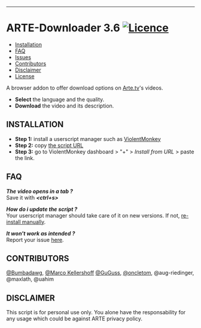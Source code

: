 ***
ARTE-Downloader **3.6** [![Licence](https://img.shields.io/badge/License-GPLv3-blue.svg)](../master/LICENSE.md)
=================
* [Installation](#installation)
* [FAQ](#faq)
* [Issues](../../issues)
* [Contributors](#contributors)
* [Disclaimer](#disclaimer)
* [License](../master/LICENSE.md)

A browser addon to offer download options on [Arte.tv](https://www.arte.tv/)'s videos.

* **Select** the language and the quality.
* **Download** the video and its description.

INSTALLATION
------------

* **Step 1:** install a userscript manager such as [ViolentMonkey](https://violentmonkey.github.io/get-it/#stable-release)
* **Step 2:** copy [the script URL](../../raw/master/src/arte-downloader.js)
* **Step 3:** go to ViolentMonkey dashboard > "+" > *Install from URL* > paste the link.
 
FAQ
---
***The video opens in a tab ?***<br>
Save it with ***<ctrl+s>***

***How do i update the script ?***<br>
Your userscript manager should take care of it on new versions. If not, [re-install manually](#installation).

***It won't work as intended ?***<br>
Report your issue [here](../../issues).

CONTRIBUTORS
-----------
[@Bumbadawg](https://github.com/Bumbadawg), [@Marco Kellershoff](https://github.com/walialu) [@GuGuss](https://github.com/GuGuss), [@oncletom](https://github.com/oncletom), @aug-riedinger, @maxlath, @uahim

DISCLAIMER
-------

This script is for personal use only. You alone have the responsability for any usage which could be against ARTE privacy policy.
